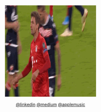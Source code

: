 <p align="center">
  <img src="muller.gif" width="300" height="300"/>
</p>

<p align="center">
  <a href="https://www.linkedin.com/in/jayden-yang-30790b299">@linkedin</a>
  <a href="https://medium.com/@bayernmuller">@medium</a>
  <a href="https://music.apple.com/profile/BayernMuller">@applemusic</a>
</p>
